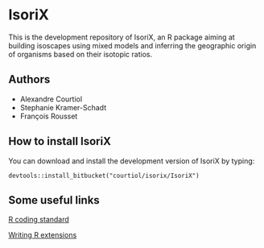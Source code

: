 # IsoriX

This is the development repository of IsoriX, an R package aiming at building isoscapes using mixed models and inferring the geographic origin of organisms based on their isotopic ratios. 

## Authors
* Alexandre Courtiol
* Stephanie Kramer-Schadt
* François Rousset 

## How to install IsoriX

You can download and install the development version of IsoriX by typing:
```{r}
devtools::install_bitbucket("courtiol/isorix/IsoriX")
```


## Some useful links
[R coding standard](https://google.github.io/styleguide/Rguide.xml)

[Writing R extensions](https://cran.r-project.org/doc/manuals/r-release/R-exts.html)